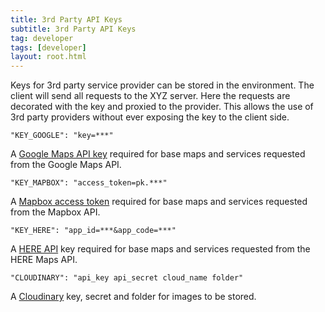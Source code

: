 ```yaml
---
title: 3rd Party API Keys
subtitle: 3rd Party API Keys
tag: developer
tags: [developer]
layout: root.html
---
```


Keys for 3rd party service provider can be stored in the environment. The client will send all requests to the XYZ server. Here the requests are decorated with the key and proxied to the provider. This allows the use of 3rd party providers without ever exposing the key to the client side.

`"KEY_GOOGLE": "key=***"`

A [Google Maps API key](https://developers.google.com/maps/documentation/javascript/get-api-key) required for base maps and services requested from the Google Maps API.

`"KEY_MAPBOX": "access_token=pk.***"`

A [Mapbox access token](https://www.mapbox.com/help/how-access-tokens-work) required for base maps and services requested from the Mapbox API.

`"KEY_HERE": "app_id=***&app_code=***"`

A [HERE API](https://developer.here.com) key required for base maps and services requested from the HERE Maps API.

`"CLOUDINARY": "api_key api_secret cloud_name folder"`

A [Cloudinary](https://cloudinary.com/) key, secret and folder for images to be stored.